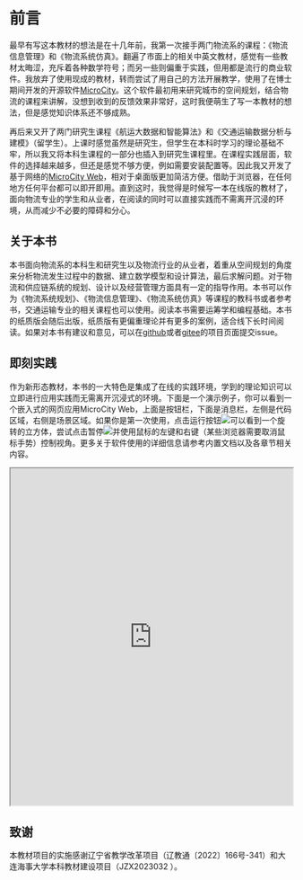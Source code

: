 # 前言
最早有写这本教材的想法是在十几年前，我第一次接手两门物流系的课程：《物流信息管理》和《物流系统仿真》。翻遍了市面上的相关中英文教材，感觉有一些教材太晦涩，充斥着各种数学符号；而另一些则偏重于实践，但用都是流行的商业软件。我放弃了使用现成的教材，转而尝试了用自己的方法开展教学，使用了在博士期间开发的开源软件[MicroCity](https://github.com/microcity/desktop)。这个软件最初用来研究城市的空间规划，结合物流的课程来讲解，没想到收到的反馈效果非常好，这时我便萌生了写一本教材的想法，但是感觉知识体系还不够成熟。

再后来又开了两门研究生课程《航运大数据和智能算法》和《交通运输数据分析与建模》（留学生）。上课时感觉虽然是研究生，但学生在本科时学习的理论基础不牢，所以我又将本科生课程的一部分也插入到研究生课程里。在课程实践层面，软件的选择越来越多，但还是感觉不够方便，例如需要安装配置等。因此我又开发了基于网络的[MicroCity Web]({{microcityurl}})，相对于桌面版更加简洁方便。借助于浏览器，在任何地方任何平台都可以即开即用。直到这时，我觉得是时候写一本在线版的教材了，面向物流专业的学生和从业者，在阅读的同时可以直接实践而不需离开沉浸的环境，从而减少不必要的障碍和分心。

## 关于本书
本书面向物流系的本科生和研究生以及物流行业的从业者，着重从空间规划的角度来分析物流发生过程中的数据、建立数学模型和设计算法，最后求解问题。对于物流和供应链系统的规划、设计以及经营管理方面具有一定的指导作用。本书可以作为《物流系统规划》、《物流信息管理》、《物流系统仿真》等课程的教科书或者参考书，交通运输专业的相关课程也可以使用。阅读本书需要运筹学和编程基础。本书的纸质版会随后出版，纸质版有更偏重理论并有更多的案例，适合线下长时间阅读。如果对本书有建议和意见，可以在[github](https://github.com/microcity/book)或者[gitee](https://gitee.com/microcity/book)的项目页面提交issue。

## 即刻实践
作为新形态教材，本书的一大特色是集成了在线的实践环境，学到的理论知识可以立即进行应用实践而无需离开沉浸式的环境。下面是一个演示例子，你可以看到一个嵌入式的网页应用MicroCity Web，上面是按钮栏，下面是消息栏，左侧是代码区域，右侧是场景区域。如果你是第一次使用，点击运行按钮![](../img/play.svg)可以看到一个旋转的立方体，尝试点击暂停![](../img/pause.svg)并使用鼠标的左键和右键（某些浏览器需要取消鼠标手势）控制视角。更多关于软件使用的详细信息请参考内置文档以及各章节相关内容。
<iframe src="https://microcity.gitee.io" width="100%" height="600"></iframe>

## 致谢
本教材项目的实施感谢辽宁省教学改革项目（辽教通〔2022〕166号-341）和大连海事大学本科教材建设项目（JZX2023032 ）。
